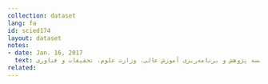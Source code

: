 ```yaml
---
collection: dataset
lang: fa
id: scied174
layout: dataset
notes: 
- date: Jan. 16, 2017
  text: منبع - موسسه پژوهش و برنامه‌ريزی آموزش عالی، وزارت علوم، تحقيقات و فناوری
related:
---
```

